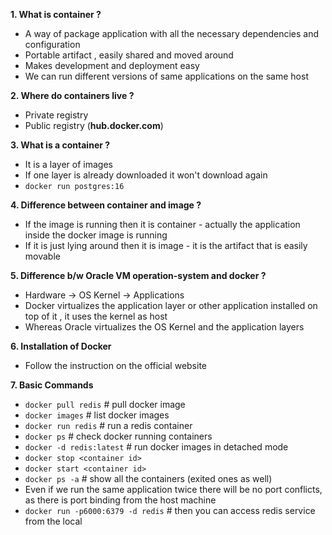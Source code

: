 **1. What is container ?**
- A way of package application with all the necessary dependencies and configuration 
- Portable artifact , easily shared and moved around
- Makes development and deployment easy
- We can run different versions of same applications on the same host

**2. Where do containers live ?** 
- Private registry 
- Public registry (**hub.docker.com**)

**3. What is a container ?**
- It is a layer of images
- If one layer is already downloaded it won't download again 
- `docker run postgres:16`

**4. Difference between container and image ?**
- If the image is running then it is container - actually the application inside the docker image is running
- If it is just lying around then it is image - it is the artifact that is easily movable

**5. Difference b/w Oracle VM operation-system and docker ?**
- Hardware -> OS Kernel -> Applications
- Docker virtualizes the application layer or other application installed on top of it , it uses the kernel as host
- Whereas Oracle virtualizes the OS Kernel and the application layers

**6. Installation of Docker**
- Follow the instruction on the official website

**7. Basic Commands**
- `docker pull redis` # pull docker image
- `docker images` # list docker images
- `docker run redis` # run a redis container
- `docker ps`  # check docker running containers
- `docker -d redis:latest` # run docker images in detached mode
- `docker stop <container id>`
- `docker start <container id>`
- `docker ps -a` # show all the containers (exited ones as well)
- Even if we run the same application twice there will be no port conflicts, as there is port binding from the host machine
- `docker run -p6000:6379 -d redis` # then you can access redis service from the local








